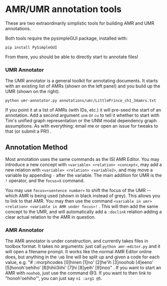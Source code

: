 # AMR/UMR annotation tools

These are two extraordinarily simplistic tools for building AMR and UMR annotations.  

Both tools require the pysimpleGUI package, installed with:

```pip install PySimpleGUI```

From there, you should be able to directly start to annotate files!  

### UMR Annotator

The UMR annotator is a general toolkit for annotating documents.  It starts with an existing list of AMRs (shown on the left panel) and you build up the UMR (shown on the right).  

```python umr-annotator.py annotations/umr/LittlePrince_ch1_34amrs.txt```

If you point it at a list of AMRs (with IDs, etc.) it will pre-seed the start of an annotation.  Add a second argument ```unm``` or ```cu``` to tell it whether to start with Tim's unified graph representation or the UNM modal dependency graph assumptions.  As with everything: email me or open an issue for tweaks to that (or submit a PR!) . 



Annotation Method
-----------------

Most annotation uses the same commands as the ISI AMR Editor.  You may introduce a new concept with ```<variable> <relation> <concept>```, may add a new relation with ```<variable> <relation> <variable2>```, and may move a variable by appending ```-``` after the variable. The main addition for UMR is the ```!``` operator, and the ```focus=X``` command.

You may use ```focus=<sentence number>``` to shift the focus of the UMR -- which AMR is being used (shown in black instead of grey).  This allows you to link to that AMR.  You may then use the command ```<variable in umr> <relation> <variable in AMR under focus>!``` .  This will then add the same concept to the UMR, and will automatically add a ```:doclink``` relation adding a clear actual relation to the AMR in question. 

### AMR Annotator

The AMR annotator is under construction, and currently takes files in toolbox format.  It takes no arguments: just call ```python amr-editor.py``` and it will open a filename prompt.  It works like the normal AMR Editor online does, but anything in the ```\mb``` line will be split up and given a code for each value, e.g. "# ::morphcodes [0]hinen [1]no' [2]he'ih [3]noohob [4]eeno' [5]honoh'oehiho' [6]hihii3iihi' [7]hi [8]yeih' [9]inoo"  .  If you want to start an AMR with ```noohob```, just use the command @3.  If you want to then link to "honoh'oehiho'", you can just say ```n1 :arg1 @5```.    


